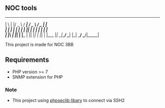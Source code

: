 ## NOC tools

 _   _  ___   ____ _____ ___   ___  _     
| \ | |/ _ \ / ___|_   _/ _ \ / _ \| |    
|  \| | | | | |     | || | | | | | | |    
| |\  | |_| | |___  | || |_| | |_| | |___ 
|_| \_|\___/ \____| |_| \___/ \___/|_____|

This project is made for NOC 3BB

## Requirements
- PHP version >= 7
- SNMP extension for PHP

### Note
* This project using [phpseclib libary](http://phpseclib.sourceforge.net/) to connect via SSH2
